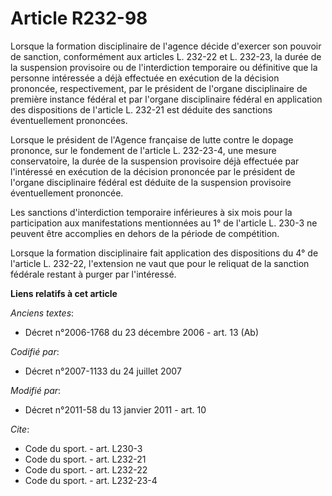 # Article R232-98

Lorsque la formation disciplinaire de l'agence décide d'exercer son pouvoir de sanction, conformément aux articles L. 232-22
et L. 232-23, la durée de la suspension provisoire ou de l'interdiction temporaire ou définitive que la personne intéressée a
déjà effectuée en exécution de la décision prononcée, respectivement, par le président de l'organe disciplinaire de première
instance fédéral et par l'organe disciplinaire fédéral en application des dispositions de l'article L. 232-21 est déduite des
sanctions éventuellement prononcées. 

Lorsque le président de l'Agence française de lutte contre le dopage prononce, sur le fondement de l'article L. 232-23-4, une
mesure conservatoire, la durée de la suspension provisoire déjà effectuée par l'intéressé en exécution de la décision
prononcée par le président de l'organe disciplinaire fédéral est déduite de la suspension provisoire éventuellement
prononcée. 

Les sanctions d'interdiction temporaire inférieures à six mois pour la participation aux manifestations mentionnées au 1° de
l'article L. 230-3 ne peuvent être accomplies en dehors de la période de compétition. 

Lorsque la formation disciplinaire fait application des dispositions du 4° de l'article L. 232-22, l'extension ne vaut que
pour le reliquat de la sanction fédérale restant à purger par l'intéressé.

**Liens relatifs à cet article**

_Anciens textes_:

  - Décret n°2006-1768 du 23 décembre 2006 - art. 13 (Ab)

_Codifié par_:

  - Décret n°2007-1133 du 24 juillet 2007

_Modifié par_:

  - Décret n°2011-58 du 13 janvier 2011 - art. 10

_Cite_:

  - Code du sport. - art. L230-3
  - Code du sport. - art. L232-21
  - Code du sport. - art. L232-22
  - Code du sport. - art. L232-23-4
